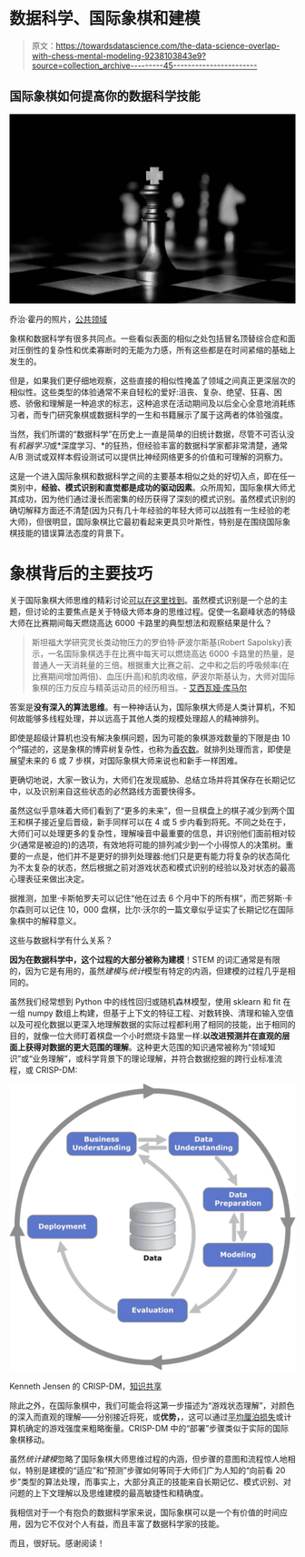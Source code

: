# 数据科学、国际象棋和建模

> 原文：<https://towardsdatascience.com/the-data-science-overlap-with-chess-mental-modeling-9238103843e9?source=collection_archive---------45----------------------->

## 国际象棋如何提高你的数据科学技能

![](img/82f11d9d45d32da293211a07a2d799d9.png)

乔治·霍丹的照片，[公共领域](https://www.publicdomainpictures.net/en/view-image.php?image=44722&picture=chess-king)

象棋和数据科学有很多共同点。一些看似表面的相似之处包括冒名顶替综合症和面对压倒性的复杂性和优柔寡断时的无能为力感，所有这些都是在时间紧缩的基础上发生的。

但是，如果我们更仔细地观察，这些直接的相似性掩盖了领域之间真正更深层次的相似性。这些类型的体验通常不来自轻松的爱好:沮丧、复杂、绝望、狂喜、困惑、骄傲和理解是一种追求的标志，这种追求在活动期间及以后全心全意地消耗练习者，而专门研究象棋或数据科学的一生和书籍展示了属于这两者的体验强度。

当然，我们所谓的“数据科学”在历史上一直是简单的旧统计数据，尽管不可否认没有*机器学习*或*深度学习、*的狂热，但经验丰富的数据科学家都非常清楚，通常 A/B 测试或双样本假设测试可以提供比神经网络更多的价值和可理解的洞察力。

这是一个进入国际象棋和数据科学之间的主要基本相似之处的好切入点，即在任一类别中，**经验、模式识别和直觉都是成功的驱动因素**。众所周知，国际象棋大师尤其成功，因为他们通过漫长而密集的经历获得了深刻的模式识别。虽然模式识别的确切解释方面还不清楚(因为只有几十年经验的年轻大师可以战胜有一生经验的老大师)，但很明显，国际象棋比它最初看起来更具贝叶斯性，特别是在围绕国际象棋技能的错误算法态度的背景下。

# 象棋背后的主要技巧

关于国际象棋大师思维的精彩讨论[可以在这里找到](https://www.chess.com/forum/view/chess-players/the-thinking-process-of-a-grandmaster)。虽然模式识别是一个总的主题，但讨论的主要焦点是关于特级大师本身的思维过程。促使一名巅峰状态的特级大师在比赛期间每天燃烧高达 6000 卡路里的典型想法和观察结果是什么？

> 斯坦福大学研究灵长类动物压力的罗伯特·萨波尔斯基(Robert Sapolsky)表示，一名国际象棋选手在比赛中每天可以燃烧高达 6000 卡路里的热量，是普通人一天消耗量的三倍。根据重大比赛之前、之中和之后的呼吸频率(在比赛期间增加两倍)、血压(升高)和肌肉收缩，萨波尔斯基认为，大师对国际象棋的压力反应与精英运动员的经历相当。- [艾西瓦娅·库马尔](https://www.espn.com/espn/story/_/id/27593253/why-grandmasters-magnus-carlsen-fabiano-caruana-lose-weight-playing-chess)

答案是**没有深入的算法思维**。有一种神话认为，国际象棋大师是人类计算机，不知何故能够多线程处理，并以远高于其他人类的规模处理超人的精神排列。

即使是超级计算机也没有解决象棋问题，因为可能的象棋游戏数量的下限是由 10 个⁰描述的，这是象棋的博弈树复杂性，也称为[香农数](https://en.wikipedia.org/wiki/Shannon_number)。就排列处理而言，即使是展望未来的 6 或 7 步棋，对国际象棋大师来说也和新手一样困难。

更确切地说，大家一致认为，大师们在发现威胁、总结立场并将其保存在长期记忆中，以及识别来自这些状态的必然路线方面要快得多。

虽然这似乎意味着大师们看到了“更多的未来”，但一旦棋盘上的棋子减少到两个国王和棋子接近皇后晋级，新手同样可以在 4 或 5 步内看到将死。不同之处在于，大师们可以处理更多的复杂性，理解噪音中最重要的信息，并识别他们面前相对较少(通常是被迫的)的选项，有效地将可能的排列减少到一个小得惊人的决策树。重要的一点是，他们并不是更好的排列处理器:他们只是更有能力将复杂的状态简化为不太复杂的状态，然后根据之前对游戏状态和模式识别的经验以及对状态的最高心理表征来做出决定。

据推测，加里·卡斯帕罗夫可以记住“他在过去 6 个月中下的所有棋”，而芒努斯·卡尔森则可以记住 10，000 盘棋，比尔·沃尔的一篇文章似乎证实了长期记忆在国际象棋中的解释意义。

这些与数据科学有什么关系？

**因为在数据科学中，这个过程的大部分被称为建模**！STEM 的词汇通常是有限的，因为它是有用的，虽然*建模*与*统计*模型有特定的内涵，但建模的过程几乎是相同的。

虽然我们经常想到 Python 中的线性回归或随机森林模型，使用 sklearn 和 fit 在一组 numpy 数组上构建，但基于上下文的特征工程、对数转换、清理和输入空值以及可视化数据以更深入地理解数据的实际过程都利用了相同的技能，出于相同的目的，就像一位大师盯着棋盘一个小时燃烧卡路里一样:**以改进预测并在直观的层面上获得对数据的更大范围的理解**。这种更大范围的知识通常被称为“领域知识”或“业务理解”，或科学背景下的理论理解，并符合数据挖掘的跨行业标准流程，或 CRISP-DM:

![](img/7306ee2b319a64d3dc2120e9c98b43c7.png)

Kenneth Jensen 的 CRISP-DM，[知识共享](https://en.wikipedia.org/wiki/File:CRISP-DM_Process_Diagram.png)

除此之外，在国际象棋中，我们可能会将这第一步描述为“游戏状态理解”，对颜色的深入而直观的理解——分别接近将死，或**优势，**，这可以通过[平均厘泊损失](https://lichess.org/faq#acpl)或计算机确定的游戏强度来粗略衡量。CRISP-DM 中的“部署”步骤类似于实际的国际象棋移动。

虽然*统计建模*忽略了国际象棋大师思维过程的内涵，但步骤的意图和流程惊人地相似，特别是建模的“适应”和“预测”步骤如何等同于大师们广为人知的“向前看 20 步”类型的算法处理，而事实上，大部分真正的技能来自长期记忆、模式识别、对问题的上下文理解以及思维建模的最高敏捷性和精确度。

我相信对于一个有抱负的数据科学家来说，国际象棋可以是一个有价值的时间应用，因为它不仅对个人有益，而且丰富了数据科学家的技能。

而且，很好玩。感谢阅读！